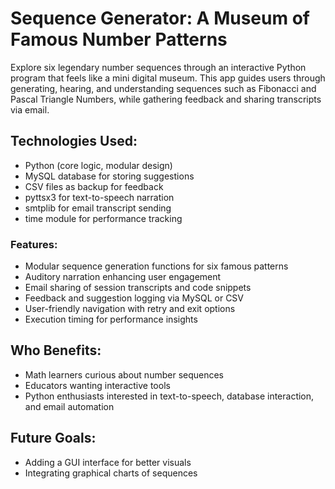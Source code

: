 # Sequence Generator: A Museum of Famous Number Patterns
Explore six legendary number sequences through an interactive Python program that feels like a mini digital museum. This app guides users through generating, hearing, and understanding sequences such as Fibonacci and Pascal Triangle Numbers, while gathering feedback and sharing transcripts via email.

## Technologies Used:
- Python (core logic, modular design)
- MySQL database for storing suggestions
- CSV files as backup for feedback
- pyttsx3 for text-to-speech narration
- smtplib for email transcript sending
- time module for performance tracking

### Features:
- Modular sequence generation functions for six famous patterns
- Auditory narration enhancing user engagement
- Email sharing of session transcripts and code snippets
- Feedback and suggestion logging via MySQL or CSV
- User-friendly navigation with retry and exit options
- Execution timing for performance insights

## Who Benefits:
- Math learners curious about number sequences
- Educators wanting interactive tools
- Python enthusiasts interested in text-to-speech, database interaction, and email automation

## Future Goals:
- Adding a GUI interface for better visuals
- Integrating graphical charts of sequences
